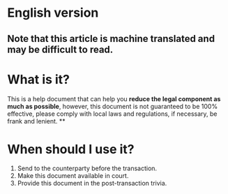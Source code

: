 # English version
Note that this article is machine translated and may be difficult to read.
------

# What is it?

This is a help document that can help you **reduce the legal component as much as possible**, however, this document is not guaranteed to be 100% effective, please comply with local laws and regulations, if necessary, be frank and lenient. **

# When should I use it?

1. Send to the counterparty before the transaction.
2. Make this document available in court.
3. Provide this document in the post-transaction trivia.
